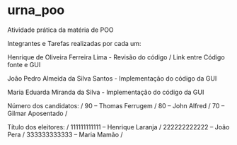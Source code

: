 # urna_poo
Atividade prática da matéria de POO

Integrantes e Tarefas realizadas por cada um:


Henrique de Oliveira Ferreira Lima - Revisão do código / Link entre Código fonte e GUI 

João Pedro Almeida da Silva Santos - Implementação do código da GUI

Maria Eduarda Miranda da Silva - Implementação do código da GUI


Número dos candidatos:
/ 90 – Thomas Ferrugem
/ 80 – John Alfred
/ 70 – Gilmar Aposentado /

Título dos eleitores:
/ 111111111111 – Henrique Laranja
/ 222222222222 – João Pera
/ 333333333333 – Maria Mamão /
